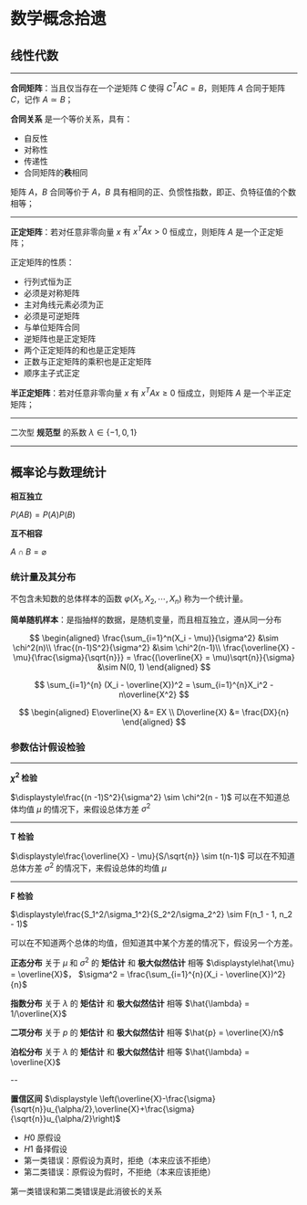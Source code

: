 # 数学概念拾遗

[annotation]: <id> (ab110732-c14a-49a0-aa6f-a2463eb89cd1)
[annotation]: <status> (public)
[annotation]: <create_time> (2020-10-10 14:37:58)
[annotation]: <category> (数学理论)
[annotation]: <tags> (数学)
[annotation]: <comments> (false)
[annotation]: <url> (http://blog.ccyg.studio/article/ab110732-c14a-49a0-aa6f-a2463eb89cd1)

## 线性代数

---

**合同矩阵**：当且仅当存在一个逆矩阵 $C$ 使得 $C^TAC=B$，则矩阵 $A$ 合同于矩阵 $C$，记作 $A \simeq B$；

**合同关系** 是一个等价关系，具有：

- 自反性
- 对称性
- 传递性
- 合同矩阵的**秩**相同

矩阵 $A$，$B$ 合同等价于 $A$，$B$ 具有相同的正、负惯性指数，即正、负特征值的个数相等；

---

**正定矩阵**：若对任意非零向量 $x$ 有 $x^TAx > 0$ 恒成立，则矩阵 $A$ 是一个正定矩阵；

正定矩阵的性质：

- 行列式恒为正
- 必须是对称矩阵
- 主对角线元素必须为正
- 必须是可逆矩阵
- 与单位矩阵合同
- 逆矩阵也是正定矩阵
- 两个正定矩阵的和也是正定矩阵
- 正数与正定矩阵的乘积也是正定矩阵
- 顺序主子式正定

**半正定矩阵**：若对任意非零向量 $x$ 有 $x^TAx \geqslant 0$ 恒成立，则矩阵 $A$ 是一个半正定矩阵；

---

二次型 **规范型** 的系数 $\lambda \in \{-1, 0, 1\}$

---

## 概率论与数理统计

**相互独立**

$P(AB) = P(A)P(B)$

**互不相容**

$A \cap B = \varnothing$

### 统计量及其分布

不包含未知数的总体样本的函数 $\varphi(X_1, X_2, \cdots, X_n)$ 称为一个统计量。

**简单随机样本**：是指抽样的数据，是随机变量，而且相互独立，遵从同一分布

$$
\begin{aligned}
\frac{\sum_{i=1}^n(X_i - \mu)}{\sigma^2} &\sim \chi^2(n)\\
\frac{(n-1)S^2}{\sigma^2} &\sim \chi^2(n-1)\\
\frac{\overline{X} - \mu}{\frac{\sigma}{\sqrt{n}}} = \frac{(\overline{X} = \mu)\sqrt{n}}{\sigma} &\sim N(0, 1)
\end{aligned}
$$

$$
\sum_{i=1}^{n} (X_i - \overline{X})^2 = \sum_{i=1}^{n}X_i^2 - n\overline{X^2}
$$

$$
\begin{aligned}
E\overline{X} &= EX \\
D\overline{X} &= \frac{DX}{n}
\end{aligned}
$$

### 参数估计假设检验

----

**$\chi^2$ 检验**

$\displaystyle\frac{(n -1)S^2}{\sigma^2} \sim \chi^2(n - 1)$ 可以在不知道总体均值 $\mu$ 的情况下，来假设总体方差 $\sigma^2$

---

**T 检验**

$\displaystyle\frac{\overline{X} - \mu}{S/\sqrt{n}} \sim t(n-1)$ 可以在不知道总体方差 $\sigma^2$ 的情况下，来假设总体的均值 $\mu$

---

**F 检验**

$\displaystyle\frac{S_1^2/\sigma_1^2}{S_2^2/\sigma_2^2} \sim F(n_1 - 1, n_2 - 1)$

可以在不知道两个总体的均值，但知道其中某个方差的情况下，假设另一个方差。

**正态分布** 关于 $\mu$ 和 $\sigma^2$ 的 **矩估计** 和 **极大似然估计** 相等 $\displaystyle\hat{\mu} = \overline{X}$， $\sigma^2 = \frac{\sum_{i=1}^{n}(X_i - \overline{X})^2}{n}$

**指数分布** 关于 $\lambda$ 的 **矩估计** 和 **极大似然估计** 相等 $\hat{\lambda} = 1/\overline{X}$

**二项分布** 关于 $p$ 的 **矩估计** 和 **极大似然估计** 相等 $\hat{p} = \overline{X}/n$

**泊松分布** 关于 $\lambda$ 的 **矩估计** 和 **极大似然估计** 相等 $\hat{\lambda} = \overline{X}$

--

**置信区间** $\displaystyle \left(\overline{X}-\frac{\sigma}{\sqrt{n}}u_{\alpha/2},\overline{X}+\frac{\sigma}{\sqrt{n}}u_{\alpha/2}\right)$

- $H0$ 原假设
- $H1$ 备择假设
- 第一类错误：原假设为真时，拒绝（本来应该不拒绝）
- 第二类错误：原假设为假时，不拒绝（本来应该拒绝）

第一类错误和第二类错误是此消彼长的关系
